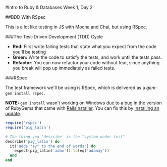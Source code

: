 #Intro to Ruby & Databases Week 1, Day 2

##BDD With RSpec

This is  a lot like testing in JS with Mocha and Chai, but using RSpec.

###The Test-Driven Development (TDD) Cycle

* **Red:** First write failing tests that state what you expect from the code
  you'll be testing
* **Green:** Write the code to satisfy the tests, and work until the tests pass.
* **Refactor:** You can now refactor your code without fear, since anything you
  break will pop up immediately as failed tests.

###RSpec

The test framework we'll be using is RSpec, which is delivered as a _gem_: 
`gem install rspec`.

**NOTE:** `gem install` wasn't working on Windows due to 
[a bug](https://gist.github.com/luislavena/f064211759ee0f806c88) in the version 
of RubyGems that came with [RailsInstaller](http://railsinstaller.org/). You can
fix this by 
[installing an update](https://gist.github.com/luislavena/f064211759ee0f806c88#installing-using-update-packages-new).

```ruby
require('rspec')
require('pig_latin')

# The thing you 'describe' is the "system under test"
describe('pig_latin') do
  it('adds "ay" to the end of words') do
    expect(pig_latin('adam')).to(eq('adamay'))
  end
end
```
